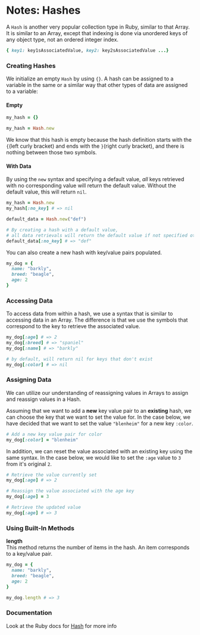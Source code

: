 # Notes: Hashes

A `Hash` is another very popular collection type in Ruby, similar to that Array.
It is similar to an Array, except that indexing is done via unordered keys of any object type, not an ordered integer index.

```ruby
{ key1: key1sAssociatedValue, key2: key2sAssociatedValue ...}
```

### Creating Hashes
We initialize an empty `Hash` by using `{}`. A hash can be assigned to a variable in the same or a similar way that other types of data are assigned to a variable:

#### Empty

```ruby
my_hash = {}
```

```ruby
my_hash = Hash.new
```

We know that this hash is empty because the hash definition starts with the `{`(left curly bracket) and ends with the `}`(right curly bracket), and there is nothing between those two symbols.

#### With Data

By using the `new` syntax and specifying a default value, _all_ keys retrieved with no corresponding value will return the default value. Without the default value, this will return `nil`.
```ruby
my_hash = Hash.new
my_hash[:no_key] # => nil

default_data = Hash.new("def")

# By creating a hash with a default value,
# all data retrievals will return the default value if not specified otherwise
default_data[:no_key] # => "def"
```

You can also create a new hash with key/value pairs populated.
```ruby
my_dog = {
  name: "barkly",
  breed: "beagle",
  age: 2
}
```

### Accessing Data
To access data from within a hash, we use a syntax that is similar to accessing data in an Array. The difference is that we use the symbols that correspond to the key to retrieve the associated value.

```ruby
my_dog[:age] # => 2
my_dog[:breed] # => "spaniel"
my_dog[:name] # => "barkly"

# by default, will return nil for keys that don't exist
my_dog[:color] # => nil
```

### Assigning Data
We can utilize our understanding of reassigning values in Arrays to assign and reassign values in a Hash.

Assuming that we want to add a **new** key value pair to an **existing** hash, we can choose the key that we want to set the value for. In the case below, we have decided that we want to set the value `"blenheim"` for a new key `:color`.
```ruby
# Add a new key value pair for color
my_dog[:color] = "blenheim"
```

In addition, we can reset the value associated with an existing key using the same syntax. In the case below, we would like to set the `:age` value to `3` from it's original `2`.
```ruby
# Retrieve the value currently set
my_dog[:age] # => 2

# Reassign the value associated with the age key
my_dog[:age] = 3

# Retrieve the updated value
my_dog[:age] # => 3
```


### Using Built-In Methods

**length**  
This method returns the number of items in the hash. An item corresponds to a key/value pair.

```ruby
my_dog = {
  name: "barkly",
  breed: "beagle",
  age: 2
}

my_dog.length # => 3
```

### Documentation
Look at the Ruby docs for [Hash](http://www.ruby-doc.org/core-2.2.3/Hash.html) for more info
